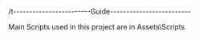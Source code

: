 
/t------------------------Guide-------------------------


Main Scripts used in this project are in Assets\Scripts
